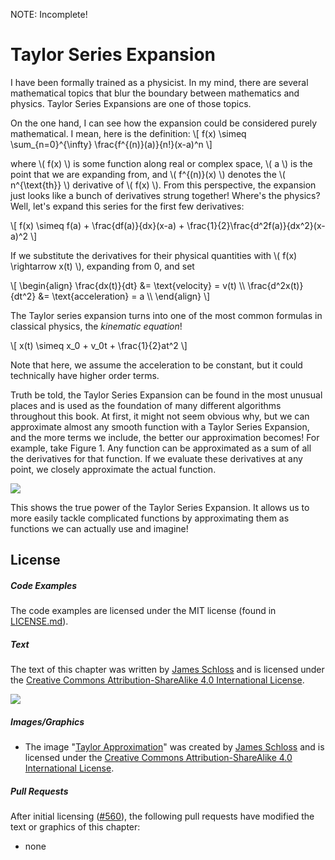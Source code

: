 NOTE: Incomplete!

# Taylor Series Expansion

I have been formally trained as a physicist. In my mind, there are several mathematical topics that blur the boundary between mathematics and physics. Taylor Series Expansions are one of those topics.

On the one hand, I can see how the expansion could be considered purely mathematical. I mean, here is the definition:
\\[ f(x) \simeq \sum_{n=0}^{\infty} \frac{f^{(n)}(a)}{n!}(x-a)^n \\]

where \\( f(x) \\) is some function along real or complex space, \\( a \\) is the point that we are expanding from, and \\( f^{(n)}(x) \\) denotes the \\( n^{\text{th}} \\) derivative of \\( f(x) \\).
From this perspective, the expansion just looks like a bunch of derivatives strung together! Where's the physics? Well, let's expand this series for the first few derivatives:

\\[
f(x) \simeq f(a) + \frac{df(a)}{dx}(x-a)
    + \frac{1}{2}\frac{d^2f(a)}{dx^2}(x-a)^2
\\]

If we substitute the derivatives for their physical quantities with \\( f(x) \rightarrow x(t) \\), expanding from 0, and set

\\[
\begin{align}
\frac{dx(t)}{dt} &= \text{velocity} = v(t) \\\\
\frac{d^2x(t)}{dt^2} &= \text{acceleration} = a \\\\
\end{align}
\\]

The Taylor series expansion turns into one of the most common formulas in classical physics, the *kinematic equation*!

\\[
x(t) \simeq x_0 + v_0t
    + \frac{1}{2}at^2
\\]

Note that here, we assume the acceleration to be constant, but it could technically have higher order terms.

Truth be told, the Taylor Series Expansion can be found in the most unusual places and is used as the foundation of many different algorithms throughout this book. At first, it might not seem obvious why, but we can approximate almost any smooth function with a Taylor Series Expansion, and the more terms we include, the better our approximation becomes! For example, take Figure 1. Any function can be approximated as a sum of all the derivatives for that function. If we evaluate these derivatives at any point, we closely approximate the actual function.

<p>
    <img  class="center" src="res/function_sum.png" />
</p>

This shows the true power of the Taylor Series Expansion. It allows us to more easily tackle complicated functions by approximating them as functions we can actually use and imagine!



## License

##### Code Examples

The code examples are licensed under the MIT license (found in [LICENSE.md](https://github.com/algorithm-archivists/algorithm-archive/blob/master/LICENSE.md)).

##### Text

The text of this chapter was written by [James Schloss](https://github.com/leios) and is licensed under the [Creative Commons Attribution-ShareAlike 4.0 International License](https://creativecommons.org/licenses/by-sa/4.0/legalcode).

[<p><img  class="center" src="../cc/CC-BY-SA_icon.svg" /></p>](https://creativecommons.org/licenses/by-sa/4.0/)

##### Images/Graphics
- The image "[Taylor Approximation](res/function_sum.png)" was created by [James Schloss](https://github.com/leios) and is licensed under the [Creative Commons Attribution-ShareAlike 4.0 International License](https://creativecommons.org/licenses/by-sa/4.0/legalcode).


##### Pull Requests

After initial licensing ([#560](https://github.com/algorithm-archivists/algorithm-archive/pull/560)), the following pull requests have modified the text or graphics of this chapter:
- none

